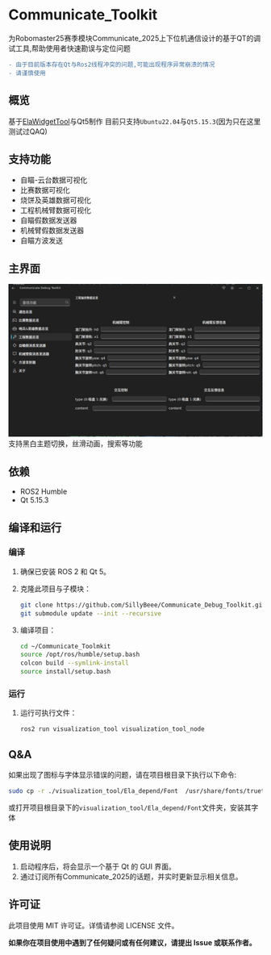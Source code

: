 # Communicate_Toolkit

为Robomaster25赛季模块Communicate_2025上下位机通信设计的基于QT的调试工具,帮助使用者快速勘误与定位问题

```diff
- 由于目前版本存在Qt与Ros2线程冲突的问题,可能出现程序异常崩溃的情况 
- 请谨慎使用
```

## 概览

基于[ElaWidgetTool](https://github.com/Liniyous/ElaWidgetTools)与Qt5制作
目前只支持```Ubuntu22.04```与```Qt5.15.3```(因为只在这里测试过QAQ)

## 支持功能

- 自瞄-云台数据可视化
- 比赛数据可视化
- 烧饼及英雄数据可视化
- 工程机械臂数据可视化
- 自瞄假数据发送器
- 机械臂假数据发送器
- 自瞄方波发送

## 主界面

![主界面示例图](/assets/主界面示例.png)
支持黑白主题切换，丝滑动画，搜索等功能

## 依赖

- ROS2 Humble
- Qt 5.15.3

## 编译和运行

### 编译

1. 确保已安装 ROS 2 和 Qt 5。
2. 克隆此项目与子模块：

    ```bash
    git clone https://github.com/SillyBeee/Communicate_Debug_Toolkit.git
    git submodule update --init --recursive
    ```

3. 编译项目：

    ```bash
    cd ~/Communicate_Toolmkit
    source /opt/ros/humble/setup.bash
    colcon build --symlink-install
    source install/setup.bash
    ```

### 运行

1. 运行可执行文件：

    ```bash
    ros2 run visualization_tool visualization_tool_node
    ```

## Q&A

如果出现了图标与字体显示错误的问题，请在项目根目录下执行以下命令:

```bash
sudo cp -r ./visualization_tool/Ela_depend/Font  /usr/share/fonts/truetype
```

或打开项目根目录下的```visualization_tool/Ela_depend/Font```文件夹，安装其字体

## 使用说明

1. 启动程序后，将会显示一个基于 Qt 的 GUI 界面。
2. 通过订阅所有Communicate_2025的话题，并实时更新显示相关信息。

## 许可证

此项目使用 MIT 许可证。详情请参阅 LICENSE 文件。

**如果你在项目使用中遇到了任何疑问或有任何建议，请提出 Issue 或联系作者。**
